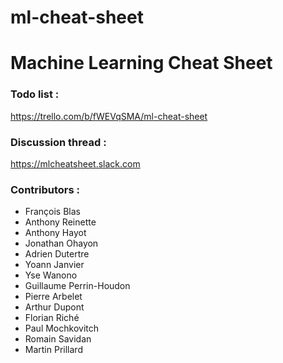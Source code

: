 # ml-cheat-sheet

# Machine Learning Cheat Sheet

### Todo list :
https://trello.com/b/fWEVqSMA/ml-cheat-sheet

### Discussion thread :
https://mlcheatsheet.slack.com

### Contributors :
- François Blas
- Anthony Reinette
- Anthony Hayot
- Jonathan Ohayon
- Adrien Dutertre
- Yoann Janvier
- Yse Wanono
- Guillaume Perrin-Houdon
- Pierre Arbelet
- Arthur Dupont
- Florian Riché
- Paul Mochkovitch
- Romain Savidan
- Martin Prillard
